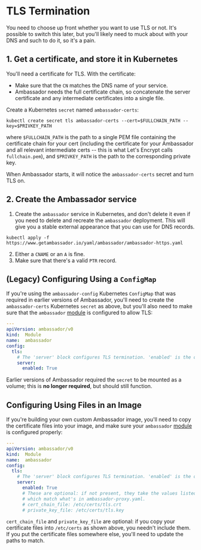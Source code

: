 # TLS Termination

You need to choose up front whether you want to use TLS or not. It's possible to switch this later, but you'll likely need to muck about with your DNS and such to do it, so it's a pain.

## 1. Get a certificate, and store it in Kubernetes

You'll need a certificate for TLS. With the certificate:

* Make sure that the `CN` matches the DNS name of your service.
* Ambassador needs the full certificate chain, so concatenate the server certificate and any intermediate certificates into a single file.

Create a Kubernetes `secret` named `ambassador-certs`:

```shell
kubectl create secret tls ambassador-certs --cert=$FULLCHAIN_PATH --key=$PRIVKEY_PATH
```

where `$FULLCHAIN_PATH` is the path to a single PEM file containing the certificate chain for your cert (including the certificate for your Ambassador and all relevant intermediate certs -- this is what Let's Encrypt calls `fullchain.pem`), and `$PRIVKEY_PATH` is the path to the corresponding private key.

When Ambassador starts, it will notice the `ambassador-certs` secret and turn TLS on.

## 2. Create the Ambassador service

1. Create the `ambassador` service in Kubernetes, and don't delete it even if you need to delete and recreate the `ambassador` deployment. This will give you a stable external appearance that you can use for DNS records.

```shell
kubectl apply -f https://www.getambassador.io/yaml/ambassador/ambassador-https.yaml
```

2. Either a `CNAME` or an `A` is fine.
3. Make sure that there's a valid `PTR` record.

## (Legacy) Configuring Using a `ConfigMap`

If you're using the `ambassador-config` Kubernetes `ConfigMap` that was required in earlier versions of Ambassador, you'll need to create the `ambassador-certs` Kubernetes `secret` as above, but you'll also need to make sure that the `ambassador` [module](../about/concepts.md#modules) is configured to allow TLS:

```yaml
---
apiVersion: ambassador/v0
kind:  Module
name:  ambassador
config:
  tls:
    # The 'server' block configures TLS termination. 'enabled' is the only required element.
    server:
      enabled: True
```

Earlier versions of Ambassador required the `secret` to be mounted as a volume; this is **no longer required**, but should still function.

## Configuring Using Files in an Image

If you're building your own custom Ambassador image, you'll need to copy the certificate files into your image, and make sure your `ambassador` [module](../about/concepts.md#modules) is configured properly:

```yaml
---
apiVersion: ambassador/v0
kind:  Module
name:  ambassador
config:
  tls:
    # The 'server' block configures TLS termination. 'enabled' is the only required element.
    server:
      enabled: True
      # These are optional: if not present, they take the values listed here,
      # which match what's in ambassador-proxy.yaml.
      # cert_chain_file: /etc/certs/tls.crt
      # private_key_file: /etc/certs/tls.key
```

`cert_chain_file` and `private_key_file` are optional: if you copy your certificate files into `/etc/certs` as shown above, you needn't include them. If you put the certificate files somewhere else, you'll need to update the paths to match.
